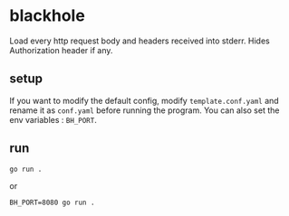 # blackhole

Load every http request body and headers received into stderr.
Hides Authorization header if any.

## setup

If you want to modify the default config, modify `template.conf.yaml` and rename it as `conf.yaml` before running the program.
You can also set the env variables : `BH_PORT`.

## run

`go run .`

or

`BH_PORT=8080 go run .`
